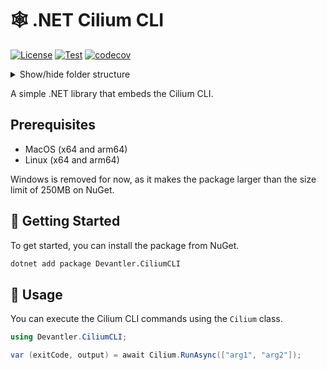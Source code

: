 # 🕸️ .NET Cilium CLI

[![License](https://img.shields.io/badge/License-Apache_2.0-blue.svg)](https://opensource.org/licenses/Apache-2.0)
[![Test](https://github.com/devantler-tech/dotnet-cilium-cli/actions/workflows/test.yaml/badge.svg)](https://github.com/devantler-tech/dotnet-cilium-cli/actions/workflows/test.yaml)
[![codecov](https://codecov.io/gh/devantler-tech/dotnet-cilium-cli/graph/badge.svg?token=RhQPb4fE7z)](https://codecov.io/gh/devantler-tech/dotnet-cilium-cli)

<details>
  <summary>Show/hide folder structure</summary>

<!-- readme-tree start -->
```
.
├── .github
│   ├── scripts
│   └── workflows
├── src
│   └── Devantler.CiliumCLI
│       └── runtimes
│           ├── linux-arm64
│           │   └── native
│           ├── linux-x64
│           │   └── native
│           ├── osx-arm64
│           │   └── native
│           ├── osx-x64
│           │   └── native
│           ├── win-arm64
│           │   └── native
│           └── win-x64
│               └── native
└── tests
    └── Devantler.CiliumCLI.Tests
        └── CiliumTests

22 directories
```
<!-- readme-tree end -->

</details>

A simple .NET library that embeds the Cilium CLI.

## Prerequisites

- MacOS (x64 and arm64)
- Linux (x64 and arm64)

Windows is removed for now, as it makes the package larger than the size limit of 250MB on NuGet.

## 🚀 Getting Started

To get started, you can install the package from NuGet.

```bash
dotnet add package Devantler.CiliumCLI
```

## 📝 Usage

You can execute the Cilium CLI commands using the `Cilium` class.

```csharp
using Devantler.CiliumCLI;

var (exitCode, output) = await Cilium.RunAsync(["arg1", "arg2"]);
```
